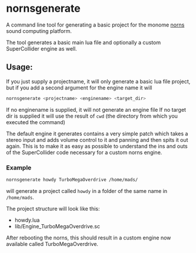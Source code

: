 # nornsgenerate

A command line tool for generating a basic project for the monome [norns](https://monome.org/docs/norns/) sound computing platform. 

The tool generates a basic main lua file and optionally a custom SuperCollider engine as well.

## Usage:
If you just supply a projectname, it will only generate a basic lua file project, but if you add a second argument for the engine name it will 

```bash
nornsgenerate <projectname> <enginename> <target_dir>
```

If no enginename is supplied, it will not generate an engine file
If no target dir is supplied it will use the result of `cwd` (the directory from which you executed the command)

The default engine it generates contains a very simple patch which takes a stereo input and adds volume control to it and panning and then spits it out again. This is to make it as easy as possible to understand the ins and outs of the SuperCollider code necessary for a custom norns engine.

### Example
```bash
nornsgenerate howdy TurboMegaOverdrive /home/mads/
```
will generate a project called `howdy` in a folder of the same name in `/home/mads`.

The project structure will look like this:
- howdy.lua
- lib/Engine_TurboMegaOverdrive.sc

After rebooting the norns, this should result in a custom engine now available called TurboMegaOverdrive.

